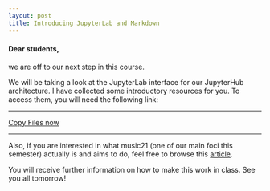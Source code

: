 ```yaml
---
layout: post
title: Introducing JupyterLab and Markdown
---
```


#### Dear students,
we are off to our next step in this course.

We will be taking a look at the JupyterLab interface for our JupyterHub architecture.
I have collected some introductory resources for you. To access them, you will need
the following link:

---

[Copy Files now](https://jhmuwi.uni-koeln.de/hub/user-redirect/git-pull?repo=https%3A%2F%2Fgithub.com%2Fsebastianklassmann%2Fsummerterm19&app=lab)

---

Also, if you are interested in what music21 (one of our main foci this semester) actually is and aims to do, feel free to browse this [article](https://dspace.mit.edu/handle/1721.1/84963#files-area).

You will receive further information on how to make this work in class. See you all tomorrow!
